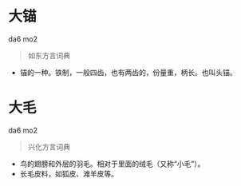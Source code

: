 # 大锚
da6 mo2
> 如东方言词典
- 锚的一种。铁制，一般四齿，也有两齿的，份量重，柄长。也叫头锚。

# 大毛
da6 mo2
> 兴化方言词典
- 鸟的翅膀和外层的羽毛。相对于里面的绒毛（又称“小毛”）。
- 长毛皮料，如狐皮、滩羊皮等。
